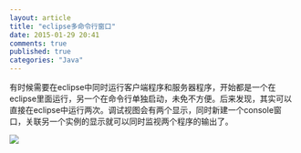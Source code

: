 ```yaml
---
layout: article
title: "eclipse多命令行窗口"
date: 2015-01-29 20:41
comments: true
published: true
categories: "Java"
---
```

   有时候需要在eclipse中同时运行客户端程序和服务器程序，开始都是一个在eclipse里面运行，另一个在命令行单独启动，未免不方便。后来发现，其实可以直接在eclipse中运行两次。调试视图会有两个显示，同时新建一个console窗口，关联另一个实例的显示就可以同时监视两个程序的输出了。

   ![](/images/2015/eclipse_instance.png)